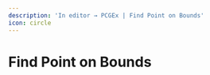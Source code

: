 ```yaml
---
description: 'In editor → PCGEx | Find Point on Bounds'
icon: circle
---
```


# Find Point on Bounds


